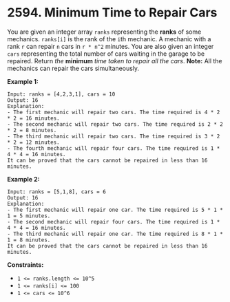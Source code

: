 # 2594. Minimum Time to Repair Cars
You are given an integer array `ranks` representing the **ranks** of some mechanics. `ranks[i]` is the rank of the `i`th mechanic. A mechanic with a rank `r` can repair `n` cars in `r * n^2` minutes. You are also given an integer `cars` representing the total number of cars waiting in the garage to be repaired. Return *the* **minimum** *time taken to repair all the cars*. **Note:** All the mechanics can repair the cars simultaneously.

**Example 1:**
```
Input: ranks = [4,2,3,1], cars = 10
Output: 16
Explanation: 
- The first mechanic will repair two cars. The time required is 4 * 2 * 2 = 16 minutes.
- The second mechanic will repair two cars. The time required is 2 * 2 * 2 = 8 minutes.
- The third mechanic will repair two cars. The time required is 3 * 2 * 2 = 12 minutes.
- The fourth mechanic will repair four cars. The time required is 1 * 4 * 4 = 16 minutes.
It can be proved that the cars cannot be repaired in less than 16 minutes.​​​​​
```

**Example 2:**
```
Input: ranks = [5,1,8], cars = 6
Output: 16
Explanation: 
- The first mechanic will repair one car. The time required is 5 * 1 * 1 = 5 minutes.
- The second mechanic will repair four cars. The time required is 1 * 4 * 4 = 16 minutes.
- The third mechanic will repair one car. The time required is 8 * 1 * 1 = 8 minutes.
It can be proved that the cars cannot be repaired in less than 16 minutes.​​​​​
```  

**Constraints:**
- `1 <= ranks.length <= 10^5`
- `1 <= ranks[i] <= 100`
- `1 <= cars <= 10^6`
